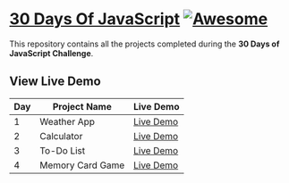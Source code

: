 # [30 Days Of JavaScript](https://30daysofjs.netlify.app) [![Awesome](https://awesome.re/badge.svg)](https://awesome.re)

This repository contains all the projects completed during the **30 Days of JavaScript Challenge**.

## View Live Demo

| Day | Project Name      | Live Demo |
| --- | ----------------- | --------- |
| 1   | Weather App       | [Live Demo](https://elegant-frangollo-252b7c.netlify.app/) |
| 2   | Calculator        | [Live Demo](https://effervescent-llama-b70c5c.netlify.app/) |
| 3   | To-Do List        | [Live Demo](https://relaxed-bombolone-2273d1.netlify.app/) |
| 4   | Memory Card Game  | [Live Demo](https://ornate-semifreddo-2fbe19.netlify.app/) |
